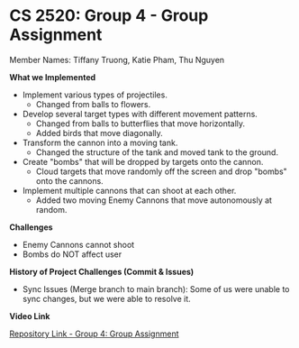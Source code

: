 # CS 2520: Group 4 - Group Assignment

Member Names:
Tiffany Truong, Katie Pham, Thu Nguyen

**What we Implemented**  
- Implement various types of projectiles.
  - Changed from balls to flowers.
- Develop several target types with different movement patterns.
  - Changed from balls to butterflies that move horizontally.
  - Added birds that move diagonally. 
- Transform the cannon into a moving tank.
  - Changed the structure of the tank and moved tank to the ground. 
- Create "bombs" that will be dropped by targets onto the cannon.
  - Cloud targets that move randomly off the screen and drop "bombs" onto the cannons. 
- Implement multiple cannons that can shoot at each other. 
  - Added two moving Enemy Cannons that move autonomously at random. 

**Challenges**
- Enemy Cannons cannot shoot
- Bombs do NOT affect user

**History of Project Challenges (Commit & Issues)**
- Sync Issues (Merge branch to main branch): Some of us were unable to sync changes, but we were able to resolve it. 

**Video Link**

[Repository Link - Group 4: Group Assignment](https://github.com/tiff178/assignment_7)

